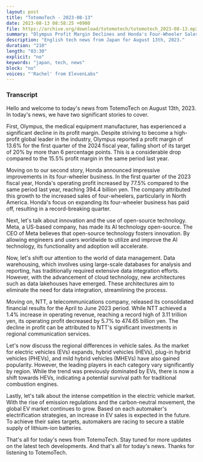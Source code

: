 ```yaml
---
layout: post
title: "TotemoTech - 2023-08-13"
date: 2023-08-13 08:58:25 +0900
file: https://archive.org/download/totemotech/totemotech_2023-08-13.mp3
summary: "Olympus Profit Margin Declines and Honda's Four-Wheeler Sales Improve, & more…"
description: "English tech news from Japan for August 13th, 2023."
duration: "210"
length: "03:30"
explicit: "no"
keywords: "japan, tech, news"
block: "no"
voices: "'Rachel' from ElevenLabs"
---
```


### Transcript

Hello and welcome to today's news from TotemoTech on August 13th, 2023. In today's news, we have two significant stories to cover.

First, Olympus, the medical equipment manufacturer, has experienced a significant decline in its profit margin. Despite striving to become a high-profit global leader in the industry, Olympus reported a profit margin of 13.6% for the first quarter of the 2024 fiscal year, falling short of its target of 20% by more than 6 percentage points. This is a considerable drop compared to the 15.5% profit margin in the same period last year.

Moving on to our second story, Honda announced impressive improvements in its four-wheeler business. In the first quarter of the 2023 fiscal year, Honda's operating profit increased by 77.5% compared to the same period last year, reaching 394.4 billion yen. The company attributed this growth to the increased sales of four-wheelers, particularly in North America. Honda's focus on expanding its four-wheeler business has paid off, resulting in a record-breaking quarter.

Next, let's talk about innovation and the use of open-source technology. Meta, a US-based company, has made its AI technology open-source. The CEO of Meta believes that open-source technology fosters innovation. By allowing engineers and users worldwide to utilize and improve the AI technology, its functionality and adoption will accelerate.

Now, let's shift our attention to the world of data management. Data warehousing, which involves using large-scale databases for analysis and reporting, has traditionally required extensive data integration efforts. However, with the advancement of cloud technology, new architectures such as data lakehouses have emerged. These architectures aim to eliminate the need for data integration, streamlining the process.

Moving on, NTT, a telecommunications company, released its consolidated financial results for the April to June 2023 period. While NTT achieved a 1.4% increase in operating revenue, reaching a record high of 3.11 trillion yen, its operating profit decreased by 5.7% to 474.65 billion yen. The decline in profit can be attributed to NTT's significant investments in regional communication services.

Let's now discuss the regional differences in vehicle sales. As the market for electric vehicles (EVs) expands, hybrid vehicles (HEVs), plug-in hybrid vehicles (PHEVs), and mild hybrid vehicles (MHEVs) have also gained popularity. However, the leading players in each category vary significantly by region. While the trend was previously dominated by EVs, there is now a shift towards HEVs, indicating a potential survival path for traditional combustion engines.

Lastly, let's talk about the intense competition in the electric vehicle market. With the rise of emission regulations and the carbon-neutral movement, the global EV market continues to grow. Based on each automaker's electrification strategies, an increase in EV sales is expected in the future. To achieve their sales targets, automakers are racing to secure a stable supply of lithium-ion batteries.

That's all for today's news from TotemoTech. Stay tuned for more updates on the latest tech developments.   And that's all for today's news. Thanks for listening to TotemoTech.

